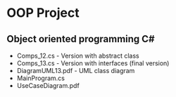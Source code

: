 # OOP Project
## Object oriented programming C#
* Comps_12.cs - Version with abstract class
* Comps_13.cs - Version with interfaces (final version)
* DiagramUML13.pdf - UML class diagram
* MainProgram.cs
* UseCaseDiagram.pdf
